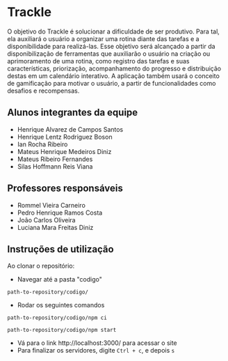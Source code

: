 # Trackle

O objetivo do Trackle é solucionar a dificuldade de ser produtivo. Para tal, ela auxiliará o usuário a organizar uma rotina diante das tarefas e a disponibilidade para realizá-las. Esse objetivo será alcançado a partir da disponibilização de ferramentas que auxiliarão o usuário na criação ou aprimoramento de uma rotina, como registro das tarefas e suas características, priorização, acompanhamento do progresso e distribuição destas em um calendário interativo. A aplicação também usará o conceito de gamificação para motivar o usuário, a partir de funcionalidades como desafios e recompensas.

## Alunos integrantes da equipe

* Henrique Alvarez de Campos Santos
* Henrique Lentz Rodriguez Boson
* Ian Rocha Ribeiro
* Mateus Henrique Medeiros Diniz
* Mateus Ribeiro Fernandes
* Silas Hoffmann Reis Viana

## Professores responsáveis

* Rommel Vieira Carneiro
* Pedro Henrique Ramos Costa
* João Carlos Oliveira
* Luciana Mara Freitas Diniz

## Instruções de utilização

Ao clonar o repositório:

* Navegar até a pasta "codigo"
```
path-to-repository/codigo/
```
* Rodar os seguintes comandos

```
path-to-repository/codigo/npm ci
```
```
path-to-repository/codigo/npm start
```
* Vá para o link http://localhost:3000/ para acessar o site
* Para finalizar os servidores, digite `Ctrl + c`, e depois `s`